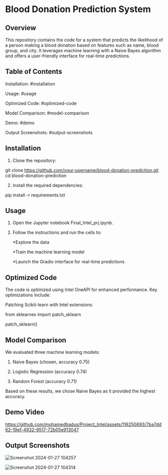 # Blood Donation Prediction System

## Overview

This repository contains the code for a system that predicts the likelihood of a person making a blood donation based on features such as name, blood group, and city. It leverages machine learning with a Naive Bayes algorithm and offers a user-friendly interface for real-time predictions.

## Table of Contents

Installation: #installation

Usage: #usage

Optimized Code: #optimized-code

Model Comparison: #model-comparison

Demo: #demo

Output Screenshots: #output-screenshots

## Installation

1. Clone the repository:
   
  git clone https://github.com/your-username/blood-donation-prediction.git
cd blood-donation-prediction

2. Install the required dependencies:
   
  pip install -r requirements.txt

## Usage

1. Open the Jupyter notebook Final_Intel_prj.ipynb.
2. Follow the instructions and run the cells to:
   
      *Explore the data
   
      *Train the machine learning model
   
      *Launch the Gradio interface for real-time predictions
## Optimized Code

The code is optimized using Intel OneAPI for enhanced performance. Key optimizations include:

Patching Scikit-learn with Intel extensions:

from sklearnex import patch_sklearn

patch_sklearn()

## Model Comparison

We evaluated three machine learning models:

1. Naive Bayes (chosen, accuracy 0.75)

2. Logistic Regression (accuracy 0.74)

3. Random Forest (accuracy 0.71)

Based on these results, we chose Naive Bayes as it provided the highest accuracy.


## Demo Video


https://github.com/mohamedbadus/Project_Intel/assets/116250693/7ba7dd62-19ef-4932-9517-72b05e913047



## Output Screenshots

![Screenshot 2024-01-27 104257](https://github.com/mohamedbadus/Project_Intel/assets/116250693/203f8554-cd6c-4347-8810-7bcdbb608275)

![Screenshot 2024-01-27 104314](https://github.com/mohamedbadus/Project_Intel/assets/116250693/1a0b620a-1a5c-4922-8c5a-56e19a3907ae)
